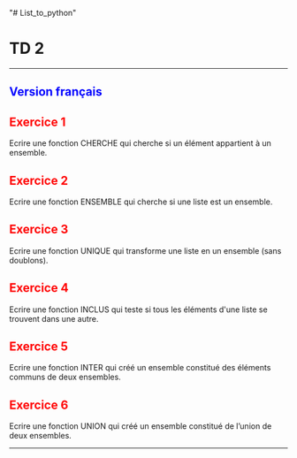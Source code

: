 "# List_to_python" 

<h1>  TD 2 </h1>
<hr>
<h2 style='font-size:bold; color : blue;'> Version français </h2>
<h2 style='color:red' >  Exercice 1 </h2> 
Ecrire une fonction CHERCHE qui cherche si un élément appartient à un ensemble.
<h2 style='color:red'>  Exercice 2 </h2> 
Ecrire une fonction ENSEMBLE qui cherche si une liste est un ensemble.
<h2 style='color:red'>  Exercice 3 </h2> 
Ecrire une fonction UNIQUE qui transforme une liste en un ensemble (sans doublons).
<h2 style='color:red'>  Exercice 4 </h2> 
Ecrire une fonction INCLUS qui teste si tous les éléments d'une liste se trouvent dans une
autre.
<h2 style='color:red' >  Exercice 5 </h2> 
Ecrire une fonction INTER qui créé un ensemble constitué des éléments communs de deux
ensembles.
<h2 style='color:red' >  Exercice 6 </h2> 
Ecrire une fonction UNION qui créé un ensemble constitué de l’union de deux ensembles.
<hr style='color:red'>
